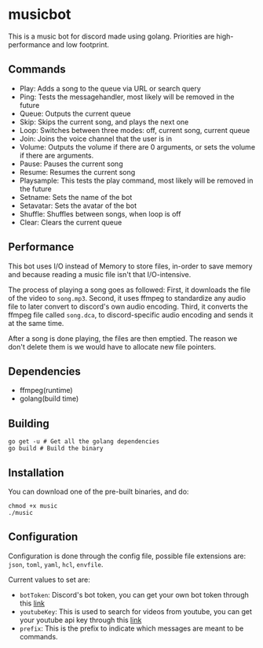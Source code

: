 # musicbot
This is a music bot for discord made using golang. Priorities are high-performance and low footprint.


## Commands
- Play: Adds a song to the queue via URL or search query
- Ping: Tests the messagehandler, most likely will be removed in the future
- Queue: Outputs the current queue
- Skip: Skips the current song, and plays the next one
- Loop: Switches between three modes: off, current song, current queue
- Join: Joins the voice channel that the user is in
- Volume: Outputs the volume if there are 0 arguments, or sets the volume if there are arguments.
- Pause: Pauses the current song
- Resume: Resumes the current song
- Playsample: This tests the play command, most likely will be removed in the future
- Setname: Sets the name of the bot
- Setavatar: Sets the avatar of the bot
- Shuffle: Shuffles between songs, when loop is off
- Clear: Clears the current queue

## Performance
This bot uses I/O instead of Memory to store files, in-order to save memory and because reading a music file isn't that I/O-intensive.

The process of playing a song goes as followed:
First, it downloads the file of the video to `song.mp3`.
Second, it uses ffmpeg to standardize any audio file to later convert to discord's own audio encoding.
Third, it converts the ffmpeg file called `song.dca`, to discord-specific audio encoding and sends it at the same time.

After a song is done playing, the files are then emptied. The reason we don't delete them is we would have to allocate new file pointers.

## Dependencies
- ffmpeg(runtime)
- golang(build time)

## Building
```
go get -u # Get all the golang dependencies
go build # Build the binary
```

## Installation
You can download one of the pre-built binaries, and do:
```
chmod +x music
./music
```

## Configuration
Configuration is done through the config file, possible file extensions are: `json`, `toml`, `yaml`, `hcl`, `envfile`.

Current values to set are:
- `botToken`: Discord's bot token, you can get your own bot token through this [link](https://github.com/reactiflux/discord-irc/wiki/Creating-a-discord-bot-&-getting-a-token)
- `youtubeKey`: This is used to search for videos from youtube, you can get your youtube api key through this [link](https://developers.google.com/youtube/v3/getting-started)
- `prefix`: This is the prefix to indicate which messages are meant to be commands.